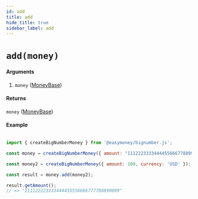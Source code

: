 ```yaml
---
id: add
title: add
hide_title: true
sidebar_label: add
---
```


# `add(money)`

#### Arguments

1. `money` ([MoneyBase](Description.md#moneybase))

#### Returns

`money` ([MoneyBase](Description.md#moneybase))

#### Example

```js

import { createBigNumberMoney } from '@easymoney/bignumber.js';

const money = createBigNumberMoney({ amount: "111222333344445566677889999", currency: 'USD' });

const money2 = createBigNumberMoney({ amount: 100, currency: 'USD' });

const result = money.add(money2);

result.getAmount();
// => "111122223333444455556666777788890099"


```